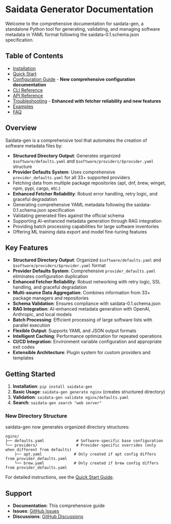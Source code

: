 # Saidata Generator Documentation

Welcome to the comprehensive documentation for saidata-gen, a standalone Python tool for generating, validating, and managing software metadata in YAML format following the saidata-0.1.schema.json specification.

## Table of Contents

- [Installation](installation.md)
- [Quick Start](quickstart.md)
- [Configuration Guide](configuration.md) - **New comprehensive configuration documentation**
- [CLI Reference](cli-reference.md)
- [API Reference](api-reference.md)
- [Troubleshooting](troubleshooting.md) - **Enhanced with fetcher reliability and new features**
- [Examples](examples/)
- [FAQ](faq.md)

## Overview

Saidata-gen is a comprehensive tool that automates the creation of software metadata files by:

- **Structured Directory Output**: Generates organized `$software/defaults.yaml` and `$software/providers/$provider.yaml` structure
- **Provider Defaults System**: Uses comprehensive `provider_defaults.yaml` for all 33+ supported providers
- Fetching data from multiple package repositories (apt, dnf, brew, winget, npm, pypi, cargo, etc.)
- **Enhanced Fetcher Reliability**: Robust error handling, retry logic, and graceful degradation
- Generating comprehensive YAML metadata following the saidata-0.1.schema.json specification
- Validating generated files against the official schema
- Supporting AI-enhanced metadata generation through RAG integration
- Providing batch processing capabilities for large software inventories
- Offering ML training data export and model fine-tuning features

## Key Features

- **Structured Directory Output**: Organized `$software/defaults.yaml` and `$software/providers/$provider.yaml` format
- **Provider Defaults System**: Comprehensive `provider_defaults.yaml` eliminates configuration duplication
- **Enhanced Fetcher Reliability**: Robust networking with retry logic, SSL handling, and graceful degradation
- **Multi-source Data Aggregation**: Combines information from 33+ package managers and repositories
- **Schema Validation**: Ensures compliance with saidata-0.1.schema.json
- **RAG Integration**: AI-enhanced metadata generation with OpenAI, Anthropic, and local models
- **Batch Processing**: Efficient processing of large software lists with parallel execution
- **Flexible Output**: Supports YAML and JSON output formats
- **Intelligent Caching**: Performance optimization for repeated operations
- **CI/CD Integration**: Environment variable configuration and appropriate exit codes
- **Extensible Architecture**: Plugin system for custom providers and templates

## Getting Started

1. **Installation**: `pip install saidata-gen`
2. **Basic Usage**: `saidata-gen generate nginx` (creates structured directory)
3. **Validation**: `saidata-gen validate nginx/defaults.yaml`
4. **Search**: `saidata-gen search "web server"`

### New Directory Structure

saidata-gen now generates organized directory structures:

```
nginx/
├── defaults.yaml              # Software-specific base configuration
└── providers/                 # Provider-specific overrides (only when different from defaults)
    ├── apt.yaml              # Only created if apt config differs from provider_defaults.yaml
    └── brew.yaml             # Only created if brew config differs from provider_defaults.yaml
```

For detailed instructions, see the [Quick Start Guide](quickstart.md).

## Support

- **Documentation**: This comprehensive guide
- **Issues**: [GitHub Issues](https://github.com/sai/saidata-gen/issues)
- **Discussions**: [GitHub Discussions](https://github.com/sai/saidata-gen/discussions)